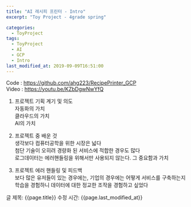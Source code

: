```yaml
---
title: "AI 레시피 프린터 - Intro"
excerpt: "Toy Project - 4grade spring"

categories:
  - ToyProject
tags:
  - ToyProject
  - AI
  - GCP
  - Intro
last_modified_at: 2019-09-09T16:51:00
---
```

Code : https://github.com/ahg223/RecipePrinter_GCP  
Video : https://youtu.be/KZbDgwNwYfQ  

1. 프로젝트 기획 계기 및 의도  
자동화의 가치  
클라우드의 가치  
AI의 가치  

2. 프로젝트 중 배운 것  
생각보다 컴퓨터공학을 위한 시장은 넓다  
첨단 기술이 오히려 경량화 된 서비스에 적합한 경우도 많다  
로그데이터는 에러핸들링을 위해서만 사용되지 않는다. 그 중요함과 가치  

3. 프로젝트 에러 핸들링 및 피드백  
보다 많은 유저들이 있는 경우에는, 기업의 경우에는 어떻게 서비스를 구축하는지  
학습을 경험하니 데이터에 대한 정교한 조작을 경험하고 싶었다  


글 제목: {{page.title}}
수정 시간: {{page.last_modified_at}}
